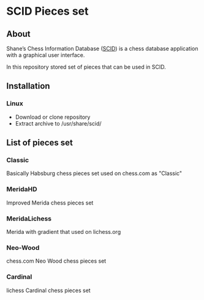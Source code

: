 # SCID Pieces set

## About
Shane’s Chess Information Database ([SCID](https://sourceforge.net/projects/scid/)) is a chess database application with a graphical user interface. 

In this repository stored set of pieces that can be used in SCID.

## Installation

### Linux

- Download or clone repository
- Extract archive to /usr/share/scid/


## List of pieces set

### Classic
Basically Habsburg chess pieces set used on chess.com as "Classic" 

### MeridaHD
Improved Merida chess pieces set

### MeridaLichess
Merida with gradient that used on lichess.org

### Neo-Wood
chess.com Neo Wood chess pieces set

### Cardinal
lichess Cardinal chess pieces set


